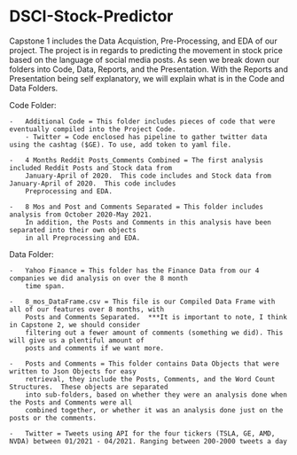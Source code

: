 # DSCI-Stock-Predictor


Capstone 1 includes the Data Acquistion, Pre-Processing, and EDA of our project.  The project is in regards to predicting the movement in stock price based on the language of social media posts.  As seen we break down our folders into Code, Data, Reports, and the Presentation.  With the Reports and Presentation being self explanatory, we will explain what is in the Code and Data Folders.

Code Folder:

	-   Additional Code = This folder includes pieces of code that were eventually compiled into the Project Code.
        - Twitter = Code enclosed has pipeline to gather twitter data using the cashtag ($GE). To use, add token to yaml file.

	-   4 Months Reddit Posts_Comments Combined = The first analysis included Reddit Posts and Stock data from 
	    January-April of 2020.  This code includes and Stock data from January-April of 2020.  This code includes 
	    Preprocessing and EDA.

	-   8 Mos and Post and Comments Separated = This folder includes analysis from October 2020-May 2021.  
	    In addition, the Posts and Comments in this analysis have been separated into their own objects 
	    in all Preprocessing and EDA.

Data Folder:

	-   Yahoo Finance = This folder has the Finance Data from our 4 companies we did analysis on over the 8 month 
	    time span.
	
	-   8_mos_DataFrame.csv = This file is our Compiled Data Frame with all of our features over 8 months, with
	    Posts and Comments Separated.  ***It is important to note, I think in Capstone 2, we should consider 
	    filtering out a fewer amount of comments (something we did). This will give us a plentiful amount of 
	    posts and comments if we want more.
	    
	-   Posts and Comments = This folder contains Data Objects that were written to Json Objects for easy 
	    retrieval, they include the Posts, Comments, and the Word Count Structures.  These objects are separated
	    into sub-folders, based on whether they were an analysis done when the Posts and Comments were all 
	    combined together, or whether it was an analysis done just on the posts or the comments.

    -   Twitter = Tweets using API for the four tickers (TSLA, GE, AMD, NVDA) between 01/2021 - 04/2021. Ranging between 200-2000 tweets a day